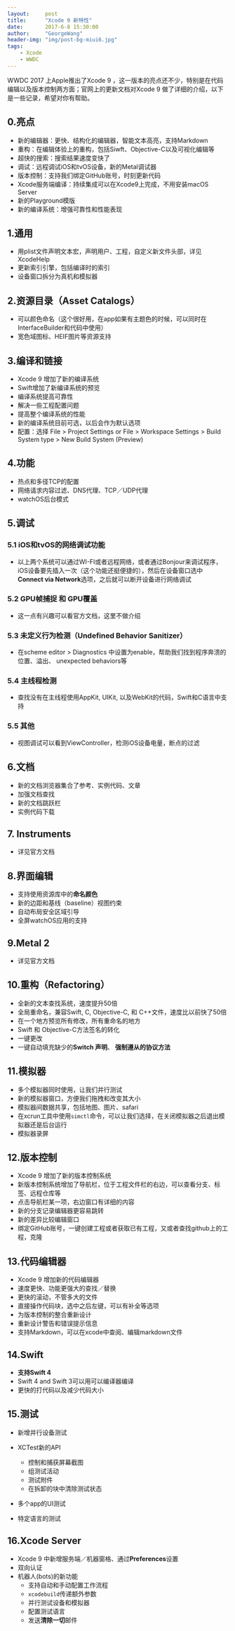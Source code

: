 ```yaml
---
layout:     post
title:      "Xcode 9 新特性"
date:       2017-6-8 15:30:00
author:     "GeorgeWang"
header-img: "img/post-bg-miui6.jpg"
tags:
    - Xcode
    - WWDC
---
```


WWDC 2017 上Apple推出了Xcode 9 ，这一版本的亮点还不少，特别是在代码编辑以及版本控制两方面；官网上的更新文档对Xcode 9 做了详细的介绍，以下是一些记录，希望对你有帮助。

## 0.亮点
* 新的编辑器：更快、结构化的编辑器，智能文本高亮，支持Markdown
* 重构：在编辑体验上的重构，包括Siwft、Objective-C以及可视化编辑等
* 超快的搜索：搜索结果速度变快了
* 调试：远程调试iOS和tvOS设备，新的Metal调试器
* 版本控制：支持我们绑定GitHub账号，时刻更新代码
* Xcode服务端编译：持续集成可以在Xcode9上完成，不用安装macOS Server
* 新的Playground模版
* 新的编译系统：增强可靠性和性能表现

## 1.通用
* 用plist文件声明文本宏，声明用户、工程，自定义新文件头部，详见XcodeHelp
* 更新索引引擎，包括编译时的索引
* 设备窗口拆分为真机和模拟器

## 2.资源目录（Asset Catalogs）
* 可以颜色命名（这个很好用，在app如果有主题色的时候，可以同时在InterfaceBuilder和代码中使用）
* 宽色域图标、HEIF图片等资源支持

## 3.编译和链接
* Xcode 9 增加了新的编译系统
* Swift增加了新编译系统的预览
* 编译系统提高可靠性
* 解决一些工程配置问题
* 提高整个编译系统的性能
* 新的编译系统目前可选，以后会作为默认选项
* 配置：选择 File > Project Settings or File > Workspace Settings > Build System type > New Build System (Preview)


## 4.功能
* 热点和多径TCP的配置
* 网络请求内容过滤、DNS代理、TCP／UDP代理
* watchOS后台模式

## 5.调试
### 5.1 iOS和tvOS的网络调试功能
* 以上两个系统可以通过WI-FI或者远程网络，或者通过Bonjour来调试程序，iOS设备要先插入一次（这个功能还挺便捷的），然后在设备窗口选中 **Connect via Network**选项，之后就可以断开设备进行网络调试

### 5.2 GPU帧捕捉 和 GPU覆盖
* 这一点有兴趣可以看官方文档，这里不做介绍

### 5.3 未定义行为检测（Undefined Behavior Sanitizer）
* 在scheme editor > Diagnostics 中设置为enable，帮助我们找到程序奔溃的位置、溢出、 unexpected behaviors等

### 5.4 主线程检测
* 查找没有在主线程使用AppKit, UIKit, 以及WebKit的代码，Swift和C语言中支持

### 5.5 其他
* 视图调试可以看到ViewController，检测iOS设备电量，断点的过滤

## 6.文档
* 新的文档浏览器集合了参考、实例代码、文章
* 加强文档查找
* 新的文档跳跃栏
* 实例代码下载

## 7. Instruments
* 详见官方文档

## 8.界面编辑
* 支持使用资源库中的**命名颜色**
* 新的边距和基线（baseline）视图约束
* 自动布局安全区域引导
* 全屏watchOS应用的支持

## 9.Metal 2
* 详见官方文档

## 10.重构（Refactoring）
* 全新的文本查找系统，速度提升50倍
* 全局重命名，兼容Swift, C, Objective-C, 和 C++文件，速度比以前快了50倍
* 在一个地方预览所有修改，所有重命名的地方
* Swift 和 Objective-C方法签名的转化
* 一键更改
* 一键自动填充缺少的**Switch 声明**、	**强制遵从的协议方法**

## 11.模拟器
* 多个模拟器同时使用，让我们并行测试
* 新的模拟器窗口，方便我们拖拽和改变其大小
* 模拟器间数据共享，包括地图、图片、safari
* 在xcrun工具中使用`simctl`命令，可以让我们选择，在关闭模拟器之后退出模拟器还是后台运行
* 模拟器录屏

## 12.版本控制
* Xcode 9 增加了新的版本控制系统
* 新版本控制系统增加了导航栏，位于工程文件栏的右边，可以查看分支、标签、远程仓库等
* 点击导航栏某一项，右边窗口有详细的内容
* 新的分支记录编辑器更容易跳转
* 新的差异比较编辑窗口
* 绑定GitHub账号，一键创建工程或者获取已有工程，又或者查找github上的工程，克隆

## 13.代码编辑器
* Xcode 9 增加新的代码编辑器
* 速度更快、功能更强大的查找／替换
* 更快的滚动，不管多大的文件
* 直接操作代码块，选中之后左键，可以有补全等选项
* 为版本控制的整合重新设计
* 重新设计警告和错误提示信息
* 支持Markdown，可以在xcode中查阅、编辑markdown文件

## 14.Swift
* **支持Swift 4**
* Swift 4 and Swift 3可以用可以编译器编译
* 更快的打代码以及减少代码大小

## 15.测试
* 新增并行设备测试
* XCTest新的API
	* 控制和捕获屏幕截图
	* 组测试活动
	* 测试附件
	* 在拆卸的块中清除测试状态

* 多个app的UI测试
* 特定语言的测试


## 16.Xcode Server

* Xcode 9 中新增服务端／机器窗格、通过**Preferences**设置
* 双向认证
* 机器人(bots)的新功能
	* 支持自动和手动配置工作流程
	* `xcodebuild`传递额外参数
	* 并行测试设备和模拟器
	* 配置测试语言
	* 发送**清除一切**邮件